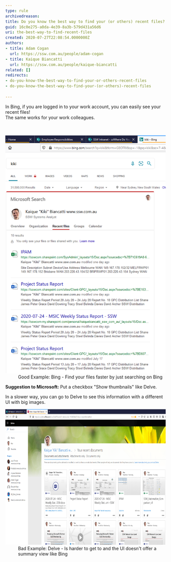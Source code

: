 ```yaml
---
type: rule
archivedreason: 
title: Do you know the best way to find your (or others) recent files?
guid: 16c0e275-a0da-4e39-8a3b-579d431a56d6
uri: the-best-way-to-find-recent-files
created: 2020-07-27T22:08:54.0000000Z
authors:
- title: Adam Cogan
  url: https://ssw.com.au/people/adam-cogan
- title: Kaique Biancatti
  url: https://ssw.com.au/people/kaique-biancatti
related: []
redirects:
- do-you-know-the-best-way-to-find-your-or-others-recent-files
- do-you-know-the-best-way-to-find-your-(or-others)-recent-files

---
```



​In Bing, if you are logged in to your work account, you can easily see your recent files!<br>The same works for your work colleagues.<br>
<br><excerpt class='endintro'></excerpt><br>
<dl class="goodImage"><dt> 
      <img src="bing-recent-files.png" alt="bing-recent-files.png" /> 
   </dt><dd>Good Example: Bing - Find your files faster by just searching on Bing</dd></dl><p><b>Suggestion to Microsoft:</b> Put a checkbox "Show thumbnails" like Delve.</p><p>In a slower way, you can go to Delve to see this information with a different UI with big images.</p><dl class="badImage"><dt>
      <img src="delve-recent-files.png" alt="delve-recent-files.png" style="width:750px;height:425px;" />
      <br>
   </dt><dd>Bad Example: Delve - Is harder to get to and the UI doesn't offer a summary view like Bing<span style="color:#444444;">​</span></dd></dl>


